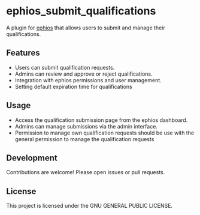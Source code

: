 # ephios_submit_qualifications

A plugin for [ephios](https://ephios.de/) that allows users to submit and manage their qualifications.

## Features

- Users can submit qualification requests.
- Admins can review and approve or reject qualifications.
- Integration with ephios permissions and user management.
- Setting default expiration time for qualifications

## Usage

- Access the qualification submission page from the ephios dashboard.
- Admins can manage submissions via the admin interface.
- Permission to manage own qualification requests should be use with the general permission to manage the qualification requests

## Development

Contributions are welcome! Please open issues or pull requests.

## License

This project is licensed under the GNU GENERAL PUBLIC LICENSE.